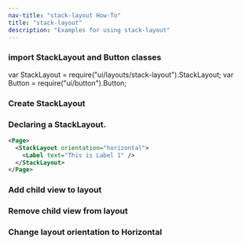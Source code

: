 ```yaml
---
nav-title: "stack-layout How-To"
title: "stack-layout"
description: "Examples for using stack-layout"
---
```

### import StackLayout and Button classes
var StackLayout = require("ui/layouts/stack-layout").StackLayout;
var Button = require("ui/button").Button;
### Create StackLayout
<snippet id='stack-layout-new'/>
 
### Declaring a StackLayout.
``` XML
<Page>
  <StackLayout orientation="horizontal">
    <Label text="This is Label 1" />
  </StackLayout>
</Page>
```

### Add child view to layout
<snippet id='stack-layout-addchild'/>

### Remove child view from layout
<snippet id='stack-layout-remove'/>

### Change layout orientation to Horizontal
<snippet id='stack-layout-horizontal'/>

